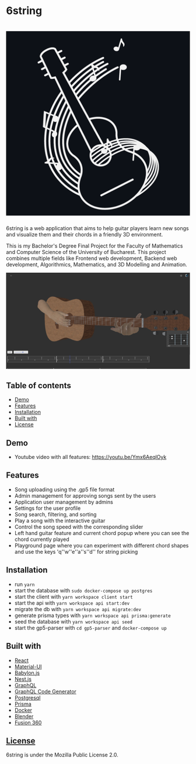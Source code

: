 # 6string

# ![6string logo](https://github.com/mihainsto/6string/blob/main/client/public/IconWhite_Background.png?raw=true)

6string is a web application that aims to help guitar players learn new songs and visualize them and their chords in a friendly 3D environment.

This is my Bachelor's Degree Final Project for the Faculty of Mathematics and Computer Science of the University of Bucharest.
This project combines multiple fields like Frontend web development, Backend web development, Algorithmics, Mathematics, and 3D Modelling and Animation.


<img alt="song play page image" src = "https://raw.githubusercontent.com/mihainsto/6string/main/songPlayPage.png?token=AKRZOGD5V5CCHYSHRFV3B3TAXSCOA" />

## Table of contents

- [Demo](#demo)
- [Features](#features)
- [Installation](#installation)
- [Built with](#built-with)
- [License](#license)


## Demo
- Youtube video with all features: https://youtu.be/Ymx6AeqlOyk
## Features
- Song uploading using the .gp5 file format
- Admin management for approving songs sent by the users
- Application user management by admins
- Settings for the user profile
- Song search, filtering, and sorting
- Play a song with the interactive guitar
- Control the song speed with the corresponding slider
- Left hand guitar feature and current chord popup where you can see the chord currently played
- Playground page where you can experiment with different  chord shapes and use the keys 'q''w''e''a''s''d'' for string picking

## Installation
- run `yarn`
- start the database with `sudo docker-compose up postgres`
- start the client with `yarn workspace client start`
- start the api with `yarn workspace api start:dev`
- migrate the db with `yarn workspace api migrate:dev`
- generate prisma types with `yarn workspace api prisma:generate`
- seed the database with `yarn workspace api seed`
- start the gp5-parser with `cd gp5-parser` and `docker-compose up`

## Built with
- [React](https://github.com/facebook/react)
- [Material-UI](https://github.com/mui-org/material-ui)
- [Babylon.js](https://github.com/BabylonJS)
- [Nest.js](https://github.com/nestjs/nest)
- [GraphQL](https://github.com/graphql)
- [GraphQL Code Generator](https://www.graphql-code-generator.com/)
- [Postgresql](https://www.postgresql.org/)
- [Prisma](https://github.com/prisma/prisma)
- [Docker](https://github.com/docker)
- [Blender](https://github.com/blender)
- [Fusion 360](https://www.autodesk.com/products/fusion-360/overview)

## [License](https://github.com/mihainsto/6string/blob/main/LICENSE)
6string is under the Mozilla Public License 2.0.

